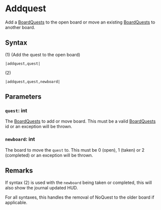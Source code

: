 # Addquest

Add a [BoardQuests](../../../Enums%20and%20IDs/BoardQuests.md) to the open board or move an existing [BoardQuests](../../../Enums%20and%20IDs/BoardQuests.md) to another board.

## Syntax

(1) (Add the quest to the open board)

````
|addquest,quest|
````

(2)

````
|addquest,quest,newboard|
````

## Parameters

### `quest`: int

The [BoardQuests](../../../Enums%20and%20IDs/BoardQuests.md) to add or move board. This must be a valid [BoardQuests](../../../Enums%20and%20IDs/BoardQuests.md) id or an exception will be thrown.

### `newboard`: int

The board to move the `quest` to. This must be 0 (open), 1 (taken) or 2 (completed) or an exception will be thrown.

## Remarks

If syntax (2) is used with the `newboard` being taken or completed, this will also show the journal updated HUD.

For all syntaxes, this handles the removal of NoQuest to the older board if applicable.
